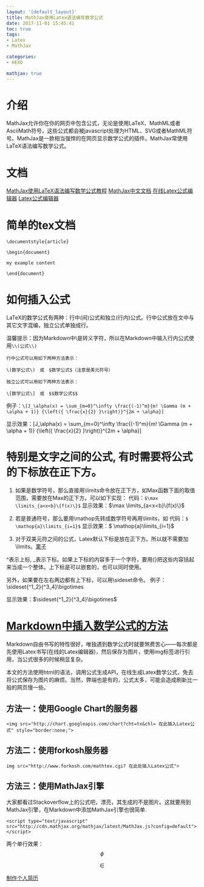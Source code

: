```yaml
---
layout: '[default_layout]'   
title: MathJax使用Latex语法编写数学公式            
date: 2017-11-01 15:45:41  
toc: true                  
tags:                        
- Latex
- MathJax

categories:                  
- HEXO

mathjax: true
---
```

# 介绍
MathJax允许你在你的网页中包含公式，无论是使用LaTeX、MathML或者AsciiMath符号，这些公式都会被javascript处理为HTML、SVG或者MathML符号。MathJax是一款相当强悍的在网页显示数学公式的插件。MathJax常使用LaTeX语法编写数学公式。

# 文档
[MathJax使用LaTeX语法编写数学公式教程](http://www.360doc.com/content/14/0930/23/9482_413578190.shtml)
[MathJax中文文档](http://mathjax-chinese-doc.readthedocs.io/en/latest/start.html)
[在线Latex公式编辑器](http://www.codecogs.com/latex/eqneditor.php)
[Latex公式编辑器](http://zh.numberempire.com/texequationeditor/equationeditor.php)
<!--more-->

# 简单的tex文档
```
\documentstyle{article}

\begin{document}

my example content

\end{document}
```

# 如何插入公式
LaTeX的数学公式有两种：行中(间)公式和独立(行内)公式。行中公式放在文中与其它文字混编，独立公式单独成行。

温馨提示：因为Markdown中\是转义字符，所以在Markdown中输入行内公式使用`\\(公式\\)`

    行中公式可以用如下两种方法表示：

    \(数学公式\)　或　$数学公式$（注意是美元符号）

    独立公式可以用如下两种方法表示：

    \[数学公式\]　或　$$数学公式$$

例子：`\[J_\alpha(x) = \sum_{m=0}^\infty \frac{(-1)^m}{m! \Gamma (m + \alpha + 1)} {\left({ \frac{x}{2} }\right)}^{2m + \alpha}]`

显示效果：\[J_\alpha(x) = \sum_{m=0}^\infty \frac{(-1)^m}{m! \Gamma (m + \alpha + 1)} {\left({ \frac{x}{2} }\right)}^{2m + \alpha}]

# 特别是文字之间的公式, 有时需要将公式的下标放在正下方。

1. 如果是数学符号，那么直接用\limits命令放在正下方，如Max函数下面的取值范围，需要放在Max的正下方。可以如下实现：
代码：`$\max \limits_{a<x<b}\{f(x)\}$`
显示效果：$\max \limits_{a<x<b}\{f(x)\}$

2. 若是普通符号，那么要用\mathop先转成数学符号再用\limits，如
代码：`$ \mathop{a}\limits_{i=1}$` 
显示效果：$ \mathop{a}\limits_{i=1}$

3. 对于双美元符之间的公式，Latex默认下标是放在正下方。所以就不需要加\limits。[栗子](http://jingyan.baidu.com/article/cb5d610502a2f8005d2fe062.html)

^表示上标, _表示下标。如果上下标的内容多于一个字符，要用{}把这些内容括起来当成一个整体。上下标是可以嵌套的，也可以同时使用。

另外，如果要在左右两边都有上下标，可以用\sideset命令。
例子：\sideset{^1_2}{^3_4}\bigotimes

显示效果：$\sideset{^1_2}{^3_4}\bigotimes$

# [Markdown中插入数学公式的方法](http://blog.csdn.net/xiahouzuoxin/article/details/26478179)
Markdown自由书写的特性很好，唯独遇到数学公式时就要煞费苦心——每次都是先使用Latex书写(在线的Latex编辑器)，然后保存为图片，使用img标签进行引用，当公式很多的时候稍显复杂。

本文的方法使用html的语法，调用公式生成API，在线生成Latex数学公式，免去将公式保存为图片的麻烦。当然，弊端也是有的，公式太多，可能会造成刷新比一般的网页慢一些。

## 方法一：使用Google Chart的服务器
    <img src="http://chart.googleapis.com/chart?cht=tx&chl= 在此插入Latex公式" style="border:none;">

## 方法二：使用forkosh服务器
    img src="http://www.forkosh.com/mathtex.cgi? 在此处插入Latex公式">

## 方法三：使用MathJax引擎
大家都看过Stackoverflow上的公式吧，漂亮，其生成的不是图片。这就要用到MathJax引擎，在Markdown中添加MathJax引擎也很简单.

    <script type="text/javascript" src="http://cdn.mathjax.org/mathjax/latest/MathJax.js?config=default"></script>

两个单行效果：
$$\phi$$

$$\in$$

[制作个人简历](http://blog.csdn.net/eclipsexys/article/details/45268829)












